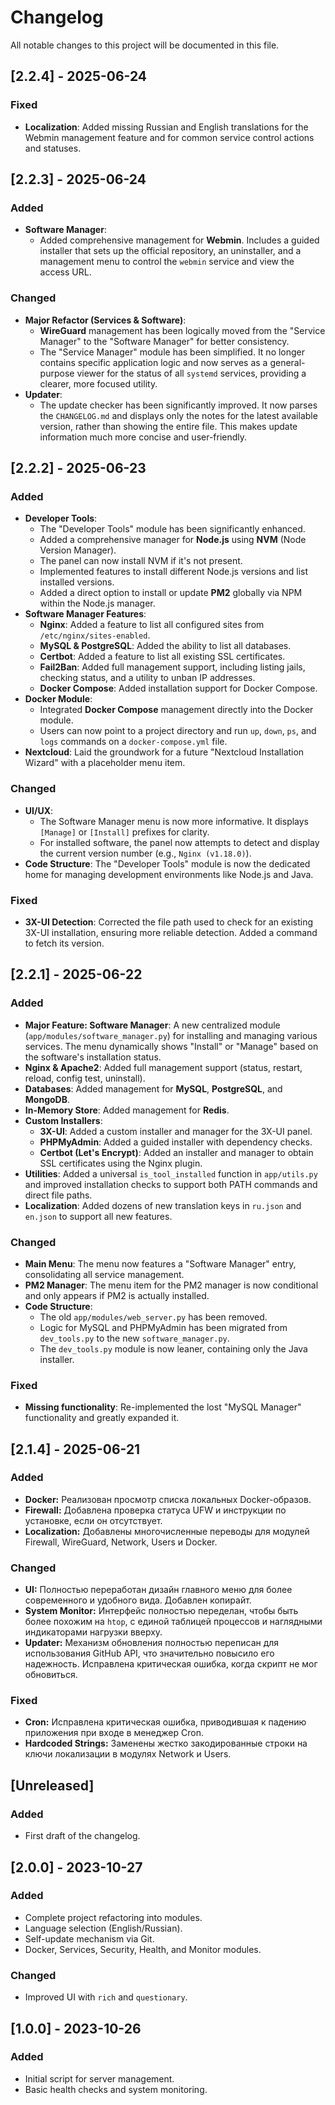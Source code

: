# Changelog

All notable changes to this project will be documented in this file.

## [2.2.4] - 2025-06-24

### Fixed
- **Localization**: Added missing Russian and English translations for the Webmin management feature and for common service control actions and statuses.

## [2.2.3] - 2025-06-24

### Added
- **Software Manager**:
    - Added comprehensive management for **Webmin**. Includes a guided installer that sets up the official repository, an uninstaller, and a management menu to control the `webmin` service and view the access URL.

### Changed
- **Major Refactor (Services & Software)**:
    - **WireGuard** management has been logically moved from the "Service Manager" to the "Software Manager" for better consistency.
    - The "Service Manager" module has been simplified. It no longer contains specific application logic and now serves as a general-purpose viewer for the status of all `systemd` services, providing a clearer, more focused utility.
- **Updater**:
    - The update checker has been significantly improved. It now parses the `CHANGELOG.md` and displays only the notes for the latest available version, rather than showing the entire file. This makes update information much more concise and user-friendly.

## [2.2.2] - 2025-06-23

### Added
- **Developer Tools**:
    - The "Developer Tools" module has been significantly enhanced.
    - Added a comprehensive manager for **Node.js** using **NVM** (Node Version Manager).
    - The panel can now install NVM if it's not present.
    - Implemented features to install different Node.js versions and list installed versions.
    - Added a direct option to install or update **PM2** globally via NPM within the Node.js manager.
- **Software Manager Features**:
    - **Nginx**: Added a feature to list all configured sites from `/etc/nginx/sites-enabled`.
    - **MySQL & PostgreSQL**: Added the ability to list all databases.
    - **Certbot**: Added a feature to list all existing SSL certificates.
    - **Fail2Ban**: Added full management support, including listing jails, checking status, and a utility to unban IP addresses.
    - **Docker Compose**: Added installation support for Docker Compose.
- **Docker Module**:
    - Integrated **Docker Compose** management directly into the Docker module.
    - Users can now point to a project directory and run `up`, `down`, `ps`, and `logs` commands on a `docker-compose.yml` file.
- **Nextcloud**: Laid the groundwork for a future "Nextcloud Installation Wizard" with a placeholder menu item.

### Changed
- **UI/UX**:
    - The Software Manager menu is now more informative. It displays `[Manage]` or `[Install]` prefixes for clarity.
    - For installed software, the panel now attempts to detect and display the current version number (e.g., `Nginx (v1.18.0)`).
- **Code Structure**: The "Developer Tools" module is now the dedicated home for managing development environments like Node.js and Java.

### Fixed
- **3X-UI Detection**: Corrected the file path used to check for an existing 3X-UI installation, ensuring more reliable detection. Added a command to fetch its version.

## [2.2.1] - 2025-06-22

### Added
- **Major Feature: Software Manager**: A new centralized module (`app/modules/software_manager.py`) for installing and managing various services. The menu dynamically shows "Install" or "Manage" based on the software's installation status.
- **Nginx & Apache2**: Added full management support (status, restart, reload, config test, uninstall).
- **Databases**: Added management for **MySQL**, **PostgreSQL**, and **MongoDB**.
- **In-Memory Store**: Added management for **Redis**.
- **Custom Installers**:
    - **3X-UI**: Added a custom installer and manager for the 3X-UI panel.
    - **PHPMyAdmin**: Added a guided installer with dependency checks.
    - **Certbot (Let's Encrypt)**: Added an installer and manager to obtain SSL certificates using the Nginx plugin.
- **Utilities**: Added a universal `is_tool_installed` function in `app/utils.py` and improved installation checks to support both PATH commands and direct file paths.
- **Localization**: Added dozens of new translation keys in `ru.json` and `en.json` to support all new features.

### Changed
- **Main Menu**: The menu now features a "Software Manager" entry, consolidating all service management.
- **PM2 Manager**: The menu item for the PM2 manager is now conditional and only appears if PM2 is actually installed.
- **Code Structure**:
    - The old `app/modules/web_server.py` has been removed.
    - Logic for MySQL and PHPMyAdmin has been migrated from `dev_tools.py` to the new `software_manager.py`.
    - The `dev_tools.py` module is now leaner, containing only the Java installer.

### Fixed
- **Missing functionality**: Re-implemented the lost "MySQL Manager" functionality and greatly expanded it.

## [2.1.4] - 2025-06-21

### Added
- **Docker:** Реализован просмотр списка локальных Docker-образов.
- **Firewall:** Добавлена проверка статуса UFW и инструкции по установке, если он отсутствует.
- **Localization:** Добавлены многочисленные переводы для модулей Firewall, WireGuard, Network, Users и Docker.

### Changed
- **UI:** Полностью переработан дизайн главного меню для более современного и удобного вида. Добавлен копирайт.
- **System Monitor:** Интерфейс полностью переделан, чтобы быть более похожим на `htop`, с единой таблицей процессов и наглядными индикаторами нагрузки вверху.
- **Updater:** Механизм обновления полностью переписан для использования GitHub API, что значительно повысило его надежность. Исправлена критическая ошибка, когда скрипт не мог обновиться.

### Fixed
- **Cron:** Исправлена критическая ошибка, приводившая к падению приложения при входе в менеджер Cron.
- **Hardcoded Strings:** Заменены жестко закодированные строки на ключи локализации в модулях Network и Users.

## [Unreleased]

### Added
- First draft of the changelog.

## [2.0.0] - 2023-10-27

### Added
- Complete project refactoring into modules.
- Language selection (English/Russian).
- Self-update mechanism via Git.
- Docker, Services, Security, Health, and Monitor modules.

### Changed
- Improved UI with `rich` and `questionary`.

## [1.0.0] - 2023-10-26

### Added
- Initial script for server management.
- Basic health checks and system monitoring. 